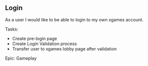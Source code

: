 Login
-

As a user I would like to be able to login to my own xgames account. 

Tasks:  
+ Create pre-login page
+ Create Login Validation process
+ Transfer user to xgames lobby page after validation

Epic: Gameplay